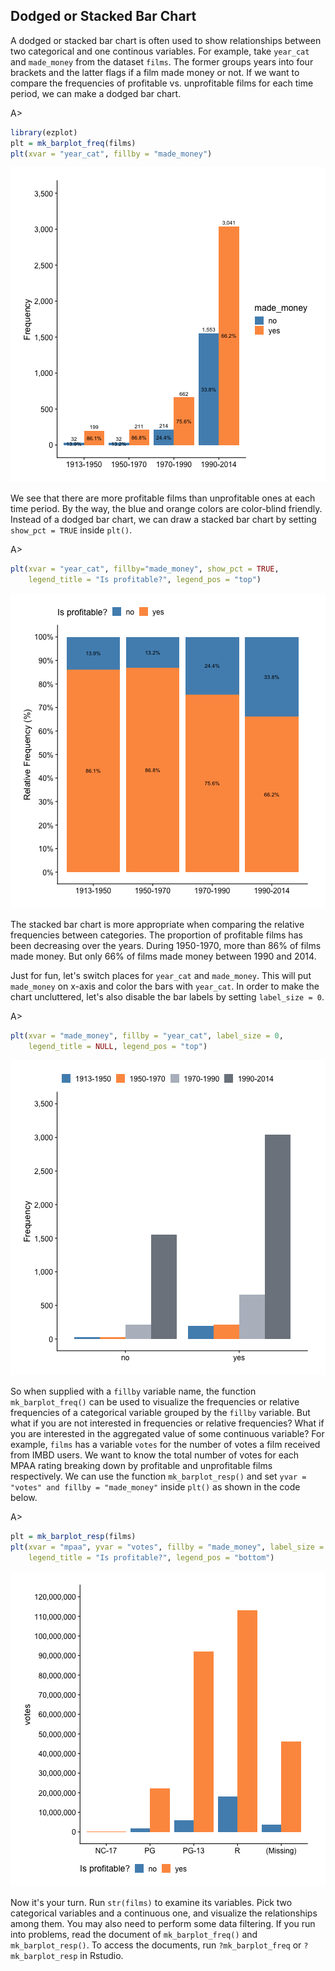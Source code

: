 ## Dodged or Stacked Bar Chart

A dodged or stacked bar chart is often used to show relationships between two 
categorical and one continous variables. For example, take `year_cat` and `made_money` from the dataset `films`. The former groups years into four brackets and the latter flags if a film made money or not. If we want to compare the frequencies of profitable vs. unprofitable films for each time period, we can make a dodged bar chart.

A>
```r
library(ezplot)
plt = mk_barplot_freq(films)
plt(xvar = "year_cat", fillby = "made_money")
```

![Number of Profitable vs. Unprofitable Films for Each Time Period](images/barplot_dodged-1.png)
 
We see that there are more profitable films than unprofitable ones at each time 
period. By the way, the blue and orange colors are color-blind friendly. Instead of a dodged bar chart, we can draw a stacked bar chart by setting `show_pct = TRUE` inside `plt()`.

A>
```r
plt(xvar = "year_cat", fillby="made_money", show_pct = TRUE, 
    legend_title = "Is profitable?", legend_pos = "top")
```

![Percents of Profitable vs. Unprofitable Films for Each Time Period](images/barplot_stacked-1.png)

The stacked bar chart is more appropriate when comparing the relative frequencies
between categories. The proportion of profitable films has been decreasing
over the years. During 1950-1970, more than 86% of films made money. But only 66% of films made money between 1990 and 2014. 

Just for fun, let's switch places for `year_cat` and `made_money`. This will put
`made_money` on x-axis and color the bars with `year_cat`. In order to make the chart uncluttered, let's also disable the bar labels by setting `label_size = 0`.

A>
```r
plt(xvar = "made_money", fillby = "year_cat", label_size = 0,
    legend_title = NULL, legend_pos = "top")
```

![Number of Films at Each Period between Profitable and Unprofitable Films](images/barplot_dodged_p2-1.png)

So when supplied with a `fillby` variable name, the function `mk_barplot_freq()` can be used to visualize the frequencies or relative frequencies of a categorical variable grouped by the `fillby` variable. But what if you are not interested in
frequencies or relative frequencies? What if you are interested in the aggregated value of some continuous variable? For example, `films` has a variable `votes` for the number of votes a film received from IMBD users. We want to know the total number of votes for each MPAA rating breaking down by profitable and unprofitable
films respectively. We can use the function `mk_barplot_resp()` and set `yvar = "votes" and fillby = "made_money"` inside `plt()` as shown in the code below. 

A>
```r
plt = mk_barplot_resp(films)
plt(xvar = "mpaa", yvar = "votes", fillby = "made_money", label_size = 0, 
    legend_title = "Is profitable?", legend_pos = "bottom")
```

![Votes of Profitable and Unprofitable Films for each MAPP rating](images/barplot_dodged_p3-1.png)

Now it's your turn. Run `str(films)` to examine its variables. Pick two 
categorical variables and a continuous one, and visualize the relationships 
among them. You may also need to perform some data filtering. If you run into 
problems, read the document of `mk_barplot_freq()` and `mk_barplot_resp()`. 
To access the documents, run `?mk_barplot_freq` or `?mk_barplot_resp` in Rstudio.
